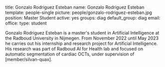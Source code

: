 title: Gonzalo Rodriguez Esteban name: Gonzalo Rodriguez Esteban template: people-single picture: people/gonzalo-rodriguez-esteban.jpg position: Master Student active: yes groups: diag default_group: diag email:  office: type: student

Gonzalo Rodriguez Esteban is a master's student in Artificial Intelligence at the Radboud University in Nijmegen. From November 2022 until May 2023 he carries out his internship and research project for Artificial Intelligence. His research was part of Radboud AI for Health lab and focused on automatic segmentation of cardiac OCTs, under supervision of [member/silvan-quax].
